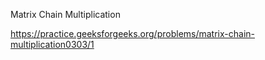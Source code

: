 Matrix Chain Multiplication

https://practice.geeksforgeeks.org/problems/matrix-chain-multiplication0303/1
